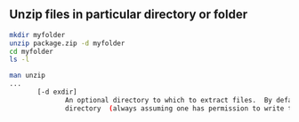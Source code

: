 ## Unzip files in particular directory or folder

```bash
mkdir myfolder
unzip package.zip -d myfolder
cd myfolder
ls -l
```

```bash
man unzip
...
       [-d exdir]
              An optional directory to which to extract files.  By default, all files and subdirectories are recreated in the current directory; the -d option allows extraction  in  an  arbitrary
              directory  (always assuming one has permission to write to the directory). 
```
